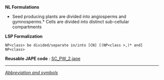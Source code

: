 __NL Formulations__ 



* Seed producing plants are divided into angiosperms and gymnosperms.* Cells are divided into distinct sub-cellular compartments


  

__LSP Formalization__ 




```
NP<class> be divided/separate in/into [CN] [(NP<class >,)* and] NP<class>

```


__Reusable JAPE code__ 
 :
 [SC\_PW\_2.jape](../../images/3/3b/SC_PW_2.jape "SC PW 2.jape") 





---



_[Abbreviation and symbols](../../Community/LSPSymbols "Community:LSPSymbols")_